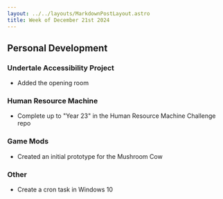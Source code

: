```yaml
---
layout: ../../layouts/MarkdownPostLayout.astro
title: Week of December 21st 2024
---
```


## Personal Development

### Undertale Accessibility Project

- Added the opening room 

### Human Resource Machine

- Complete up to "Year 23" in the Human Resource Machine Challenge repo

### Game Mods

- Created an initial prototype for the Mushroom Cow

### Other 

- Create a cron task in Windows 10 
